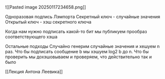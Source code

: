 ![[Pasted image 20250117234658.png]]

Одноразовая подпись Лэмпорта
Секретный ключ - случайные значения
Открытый ключ - хэш секретного ключа

Когда нам нужно подписать какой-то бит мы публикуем прообраз соответствующего хэша

Остальные подходы
Случайно генерим   случайные значения и хешуем n раз. Что бы подписать сообщение b мы хэшуем log2 b до n.
Что бы проверить мы дохэшовываем и проверяем, что действительно так и было

[[Лекция Антона Леевика]]